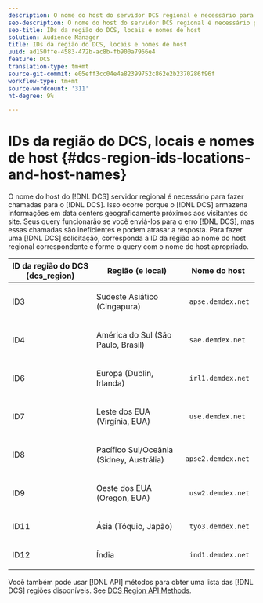 ```yaml
---
description: O nome do host do servidor DCS regional é necessário para fazer chamadas para o DCS. Isso ocorre porque o DCS armazena informações em data centers geograficamente próximos aos visitantes do site. Seus query funcionarão se você os enviar para o DCS errado, mas essas chamadas são ineficientes e podem atrasar a resposta. Para fazer uma solicitação DCS, corresponda a ID da região ao nome do host regional correspondente e forme o query com o nome do host apropriado.
seo-description: O nome do host do servidor DCS regional é necessário para fazer chamadas para o DCS. Isso ocorre porque o DCS armazena informações em data centers geograficamente próximos aos visitantes do site. Seus query funcionarão se você os enviar para o DCS errado, mas essas chamadas são ineficientes e podem atrasar a resposta. Para fazer uma solicitação DCS, corresponda a ID da região ao nome do host regional correspondente e forme o query com o nome do host apropriado.
seo-title: IDs da região do DCS, locais e nomes de host
solution: Audience Manager
title: IDs da região do DCS, locais e nomes de host
uuid: ad150ffe-4583-472b-ac8b-fb900a7966e4
feature: DCS
translation-type: tm+mt
source-git-commit: e05eff3cc04e4a82399752c862e2b2370286f96f
workflow-type: tm+mt
source-wordcount: '311'
ht-degree: 9%

---
```



# IDs da região do DCS, locais e nomes de host {#dcs-region-ids-locations-and-host-names}

O nome do host do [!DNL DCS] servidor regional é necessário para fazer chamadas para o [!DNL DCS]. Isso ocorre porque o [!DNL DCS] armazena informações em data centers geograficamente próximos aos visitantes do site. Seus query funcionarão se você enviá-los para o erro [!DNL DCS], mas essas chamadas são ineficientes e podem atrasar a resposta. Para fazer uma [!DNL DCS] solicitação, corresponda a ID da região ao nome do host regional correspondente e forme o query com o nome do host apropriado.

<table id="table_643212E4F9C64DFF9443904B01D89CB3"> 
 <thead> 
  <tr> 
   <th colname="col1" class="entry"> ID da região do DCS (dcs_region) </th> 
   <th colname="col2" class="entry"> Região (e local) </th> 
   <th colname="col3" class="entry"> Nome do host </th> 
  </tr> 
 </thead>
 <tbody> 
  <tr> 
   <td colname="col1"> <p>ID3 </p> </td> 
   <td colname="col2"> <p>Sudeste Asiático (Cingapura) </p> </td> 
   <td colname="col3"> <p> <code> apse.demdex.net</code> </p> </td> 
  </tr> 
  <tr> 
   <td colname="col1"> <p>ID4 </p> </td> 
   <td colname="col2"> <p>América do Sul (São Paulo, Brasil) </p> </td> 
   <td colname="col3"> <p> <code> sae.demdex.net</code> </p> </td> 
  </tr> 
  <tr> 
   <td colname="col1"> <p>ID6 </p> </td> 
   <td colname="col2"> <p>Europa (Dublin, Irlanda) </p> </td> 
   <td colname="col3"> <p> <code> irl1.demdex.net</code> </p> </td> 
  </tr> 
  <tr> 
   <td colname="col1"> <p>ID7 </p> </td> 
   <td colname="col2"> <p>Leste dos EUA (Virgínia, EUA) </p> </td> 
   <td colname="col3"> <p> <code> use.demdex.net</code> </p> </td> 
  </tr> 
  <tr> 
   <td colname="col1"> <p>ID8 </p> </td> 
   <td colname="col2"> <p>Pacífico Sul/Oceânia (Sidney, Austrália) </p> </td> 
   <td colname="col3"> <p> <code> apse2.demdex.net</code> </p> </td> 
  </tr> 
  <tr> 
   <td colname="col1"> <p>ID9 </p> </td> 
   <td colname="col2"> <p>Oeste dos EUA (Oregon, EUA) </p> </td> 
   <td colname="col3"> <p> <code> usw2.demdex.net</code> </p> </td> 
  </tr> 
  <tr> 
   <td colname="col1"> <p>ID11 </p> </td> 
   <td colname="col2"> <p>Ásia (Tóquio, Japão) </p> </td> 
   <td colname="col3"> <p> <code> tyo3.demdex.net</code> </p> </td> 
  </tr>
  <tr> 
   <td colname="col1"> <p>ID12 </p> </td> 
   <td colname="col2"> <p>Índia </p> </td> 
   <td colname="col3"> <p> <code> ind1.demdex.net</code> </p> </td> 
  </tr> 
 </tbody> 
</table>

Você também pode usar [!DNL API] métodos para obter uma lista das [!DNL DCS] regiões disponíveis. See [DCS Region API Methods](../../../api/rest-api-main/aam-api-dcs-regions.md).
